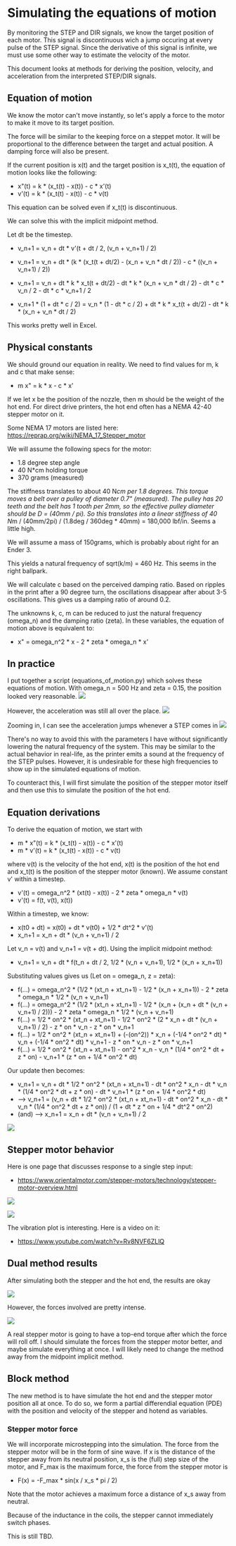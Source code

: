 # Simulating the equations of motion

By monitoring the STEP and DIR signals, we know the target position of each motor.  This signal is discontinuous wich a jump occuring at every pulse of the STEP signal.  Since the derivative of this signal is infinite, we must use some other way to estimate the velocity of the motor.

This document looks at methods for deriving the position, velocity, and acceleration from the interpreted STEP/DIR signals.

## Equation of motion

We know the motor can't move instantly, so let's apply a force to the motor to make it move to its target position.

The force will be similar to the keeping force on a steppet motor.  It will be proportional to the difference between the target and actual position.  A damping force will also be present.

If the current position is x(t) and the target position is x_t(t), the equation of motion looks like the following:

* x"(t) = k * (x_t(t) - x(t)) - c * x'(t)
* v'(t) = k * (x_t(t) - x(t)) - c * v(t)

This equation can be solved even if x_t(t) is discontinuous.

We can solve this with the implicit midpoint method.

Let dt be the timestep.

* v_n+1 = v_n + dt * v'(t + dt / 2, (v_n + v_n+1) / 2)
* v_n+1 = v_n + dt * (k * (x_t(t + dt/2) - (x_n + v_n * dt / 2)) - c * ((v_n + v_n+1) / 2))


* v_n+1 = v_n + dt * k * x_t(t + dt/2) - dt * k * (x_n + v_n * dt / 2) - dt * c * v_n / 2 - dt * c * v_n+1 / 2
* v_n+1 * (1 + dt * c / 2) = v_n * (1 - dt * c / 2) + dt * k * x_t(t + dt/2) - dt * k * (x_n + v_n * dt / 2)

This works pretty well in Excel.

## Physical constants

We should ground our equation in reality.  We need to find values for m, k and c that make sense:

* m x" = k * x - c * x'

If we let x be the position of the nozzle, then m should be the weight of the hot end.  For direct drive printers, the hot end often has a NEMA 42-40 stepper motor on it.

Some NEMA 17 motors are listed here: https://reprap.org/wiki/NEMA_17_Stepper_motor

We will assume the following specs for the motor:
* 1.8 degree step angle
* 40 N*cm holding torque
* 370 grams (measured)

The stiffness translates to about 40 N*cm per 1.8 degrees.  This torque moves a belt over a pulley of diameter 0.7" (measured).  The pulley has 20 teeth and the belt has 1 tooth per 2mm, so the effective pulley diameter should be D = (40mm / pi). So this translates into a linear stiffness of 40 N*m / (40mm/2pi) / (1.8deg / 360deg * 40mm) = 180,000 lbf/in.  Seems a little high.

We will assume a mass of 150grams, which is probably about right for an Ender 3. 

This yields a natural frequency of sqrt(k/m) = 460 Hz.  This seems in the right ballpark.

We will calculate c based on the perceived damping ratio.  Based on ripples in the print after a 90 degree turn, the oscillations disappear after about 3-5 oscillations.  This gives us a damping ratio of around 0.2.

The unknowns k, c, m can be reduced to just the natural frequency (omega_n) and the damping ratio (zeta).  In these variables, the equation of motion above is equivalent to:
* x" = omega_n^2 * x - 2 * zeta * omega_n * x'

## In practice

I put together a script (equations_of_motion.py) which solves these equations of motion.  With omega_n = 500 Hz and zeta = 0.15, the position looked very reasonable.
![](.motion_images/position_vs_time.png)

However, the acceleration was still all over the place.
![](.motion_images/accel_vs_time.png)

Zooming in, I can see the acceleration jumps whenever a STEP comes in
![](.motion_images/zoomed_accel_vs_time.png)

There's no way to avoid this with the parameters I have without significantly lowering the natural frequency of the system.  This may be similar to the actual behavior in real-life, as the printer emits a sound at the frequency of the STEP pulses.  However, it is undesirable for these high frequencies to show up in the simulated equations of motion.

To counteract this, I will first simulate the position of the stepper motor itself and then use this to simulate the position of the hot end.

## Equation derivations

To derive the equation of motion, we start with

* m * x"(t) = k * (x_t(t) - x(t)) - c * x'(t)
* m * v'(t) = k * (x_t(t) - x(t)) - c * v(t)

where v(t) is the velocity of the hot end, x(t) is the position of the hot end and x_t(t) is the position of the stepper motor (known).  We assume constant v' within a timestep.

* v'(t) = omega_n^2 * (xt(t) - x(t)) - 2 * zeta * omega_n * v(t)
* v'(t) = f(t, v(t), x(t))

Within a timestep, we know:

* x(t0 + dt) = x(t0) + dt * v(t0) + 1/2 * dt^2 * v'(t) 
* x_n+1 = x_n + dt * (v_n + v_n+1) / 2

Let v_n = v(t) and v_n+1 = v(t + dt).  Using the implicit midpoint method:

* v_n+1 = v_n + dt * f(t_n + dt / 2, 1/2 * (v_n + v_n+1), 1/2 * (x_n + x_n+1))

Substituting values gives us (Let on = omega_n, z = zeta):

* f(...) = omega_n^2 * (1/2 * (xt_n + xt_n+1) - 1/2 * (x_n + x_n+1)) - 2 * zeta * omega_n * 1/2 * (v_n + v_n+1)
* f(...) = omega_n^2 * (1/2 * (xt_n + xt_n+1) - 1/2 * (x_n + (x_n + dt * (v_n + v_n+1) / 2))) - 2 * zeta * omega_n * 1/2 * (v_n + v_n+1)
* f(...) = 1/2 * on^2 * (xt_n + xt_n+1) - 1/2 * on^2 * (2 * x_n + dt * (v_n + v_n+1) / 2) - z * on * v_n - z * on * v_n+1
* f(...) = 1/2 * on^2 * (xt_n + xt_n+1) + (-(on^2)) * x_n + (-1/4 * on^2 * dt) * v_n + (-1/4 * on^2 * dt) * v_n+1 - z * on * v_n - z * on * v_n+1
* f(...) = 1/2 * on^2 * (xt_n + xt_n+1) - on^2 * x_n - v_n * (1/4 * on^2 * dt + z * on) - v_n+1 * (z * on + 1/4 * on^2 * dt)

Our update then becomes:
* v_n+1 = v_n + dt * 1/2 * on^2 * (xt_n + xt_n+1) - dt * on^2 * x_n - dt * v_n * (1/4 * on^2 * dt + z * on) - dt * v_n+1 * (z * on + 1/4 * on^2 * dt)
* --> v_n+1 = (v_n + dt * 1/2 * on^2 * (xt_n + xt_n+1) - dt * on^2 * x_n - dt * v_n * (1/4 * on^2 * dt + z * on)) / (1 + dt * z * on + 1/4 * dt^2 * on^2)
* (and) --> x_n+1 = x_n + dt * (v_n + v_n+1) / 2

![](.motion_images/update2.png)

## Stepper motor behavior

Here is one page that discusses response to a single step input:
* https://www.orientalmotor.com/stepper-motors/technology/stepper-motor-overview.html

![](.motion_images/5ddef1e0.png)

![](.motion_images/56cf51d8.png)

The vibration plot is interesting.  Here is a video on it:

* https://www.youtube.com/watch?v=Rv8NVF6ZLlQ

## Dual method results

After simulating both the stepper and the hot end, the results are okay

![](.motion_images/postion_dual_sim.png)

However, the forces involved are pretty intense.

![](.motion_images/accel_dual_sim.png)

A real stepper motor is going to have a top-end torque after which the force will roll off.  I should simulate the forces from the stepper motor better, and maybe simulate everything at once.  I will likely need to change the method away from the midpoint implicit method.

## Block method

The new method is to have simulate the hot end and the stepper motor position all at once.  To do so, we form a partial differendial equation (PDE) with the position and velocity of the stepper and hotend as variables.

### Stepper motor force

We will incorporate microstepping into the simulation.  The force from the stepper motor will be in the form of sine wave.  If x is the distance of the stepper away from its neutral position, x_s is the (full) step size of the motor, and F_max is the maximum force, the force from the stepper motor is

* F(x) = -F_max * sin(x / x_s * pi / 2)

Note that the motor achieves a maximum force a distance of x_s away from neutral.

Because of the inductance in the coils, the stepper cannot immediately switch phases.

This is still TBD.
